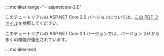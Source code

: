::: moniker range="= aspnetcore-2.0"

このチュートリアルの ASP.NET Core 2.0 バージョンについては、[この PDF ファイル](https://github.com/aspnet/Docs/tree/master/aspnetcore/data/ef-rp/intro/PDF-6-18-18.pdf)を参照してください。

このチュートリアルの ASP.NET Core 2.1 バージョンでは、バージョン 2.0 から多くの機能が強化されています。

::: moniker-end
